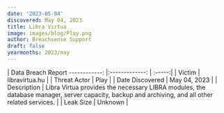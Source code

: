 ```yaml
---
date: '2023-05-04'
discovered: May 04, 2023
title: Libra Virtua
image: images/blog/Play.png
author: Breachsense Support
draft: false
yearmonths: 2023/may
---
```



| Data Breach Report
------------:     |:-------------:    | :-----:|
| Victim      | libravirtua.hu      | 
| Threat Actor      | Play      | 
| Date Discovered      | May 04, 2023      | 
| Description      | Libra Virtua provides the necessary LIBRA modules, the database manager, server capacity, backup and archiving, and all other related services.      | 
| Leak Size      | Unknown      | 

